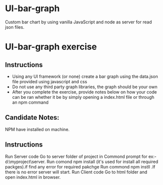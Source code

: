 # UI-bar-graph
Custom bar chart by using vanilla JavaScript and node as server for read json files.
# UI-bar-graph exercise

## Instructions

- Using any UI framework (or none) create a bar graph using the data.json file provided using javascript and css
- Do not use any third party graph libraries, the graph should be your own
- After you complete the exercise, provide notes below on how your code can be ran whether it be by simply opening a index.html file or through an npm command

## Candidate Notes:

NPM have installed on machine.

## Instructions

Run Server code
    Go to server folder of project in Commond prompt for ex:- d:\myproject\server.
    Run comond npm install (it's used for install all required packges).if find any error for required pakchge 
    Run commond npm instll <missing pakcge name>.If there is no error server will start.
Run Client code
   Go to html folder and open index.html in browser.


